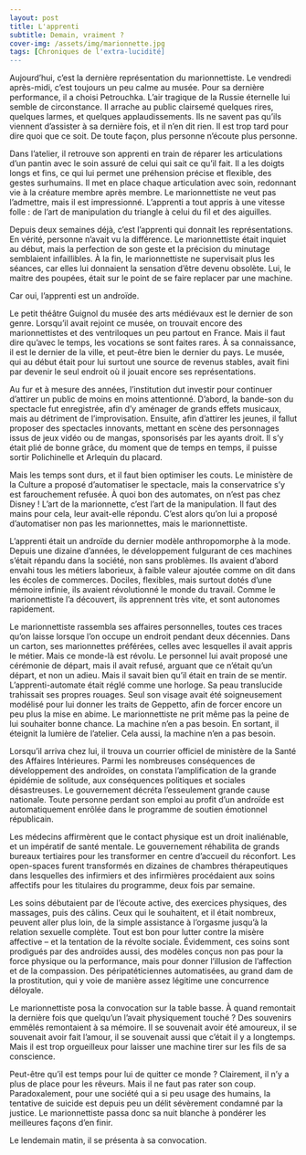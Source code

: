 ```yaml
---
layout: post
title: L'apprenti
subtitle: Demain, vraiment ?
cover-img: /assets/img/marionnette.jpg
tags: [Chroniques de l'extra-lucidité]
---
```


Aujourd’hui, c’est la dernière représentation du marionnettiste. Le vendredi après-midi, c’est toujours un peu calme au musée. Pour sa dernière performance, il a choisi Petrouchka. L’air tragique de la Russie éternelle lui semble de circonstance. Il arrache au public clairsemé quelques rires, quelques larmes, et quelques applaudissements. Ils ne savent pas qu’ils viennent d’assister à sa dernière fois, et il n’en dit rien. Il est trop tard pour dire quoi que ce soit. De toute façon, plus personne n’écoute plus personne.

Dans l’atelier, il retrouve son apprenti en train de réparer les articulations d’un pantin avec le soin assuré de celui qui sait ce qu’il fait. Il a les doigts longs et fins, ce qui lui permet une préhension précise et flexible, des gestes surhumains. Il met en place chaque articulation avec soin, redonnant vie à la créature membre après membre. Le marionnettiste ne veut pas l’admettre, mais il est impressionné. L’apprenti a tout appris à une vitesse folle : de l’art de manipulation du triangle à celui du fil et des aiguilles.

Depuis deux semaines déjà, c’est l’apprenti qui donnait les représentations. En vérité, personne n’avait vu la différence. Le marionnettiste était inquiet au début, mais la perfection de son geste et la précision du minutage semblaient infaillibles. À la fin, le marionnettiste ne supervisait plus les séances, car elles lui donnaient la sensation d’être devenu obsolète. Lui, le maitre des poupées, était sur le point de se faire replacer par une machine. 

Car oui, l’apprenti est un androïde.

Le petit théâtre Guignol du musée des arts médiévaux est le dernier de son genre. Lorsqu’il avait rejoint ce musée, on trouvait encore des marionnettistes et des ventriloques un peu partout en France. Mais il faut dire qu’avec le temps, les vocations se sont faites rares. À sa connaissance, il est le dernier de la ville, et peut-être bien le dernier du pays. Le musée, qui au début était pour lui surtout une source de revenus stables, avait fini par devenir le seul endroit où il jouait encore ses représentations. 

Au fur et à mesure des années, l’institution dut investir pour continuer d’attirer un public de moins en moins attentionné. D’abord, la bande-son du spectacle fut enregistrée, afin d’y aménager de grands effets musicaux, mais au détriment de l’improvisation. Ensuite, afin d’attirer les jeunes, il fallut proposer des spectacles innovants, mettant en scène des personnages issus de jeux vidéo ou de mangas, sponsorisés par les ayants droit. Il s’y était plié de bonne grâce, du moment que de temps en temps, il puisse sortir Polichinelle et Arlequin du placard.

Mais les temps sont durs, et il faut bien optimiser les couts. Le ministère de la Culture a proposé d’automatiser le spectacle, mais la conservatrice s’y est farouchement refusée. À quoi bon des automates, on n’est pas chez Disney ! L’art de la marionnette, c’est l’art de la manipulation. Il faut des mains pour cela, leur avait-elle répondu. C’est alors qu’on lui a proposé d’automatiser non pas les marionnettes, mais le marionnettiste.

L’apprenti était un androïde du dernier modèle anthropomorphe à la mode. Depuis une dizaine d’années, le développement fulgurant de ces machines s’était répandu dans la société, non sans problèmes. Ils avaient d’abord envahi tous les métiers laborieux, à faible valeur ajoutée comme on dit dans les écoles de commerces. Dociles, flexibles, mais surtout dotés d’une mémoire infinie, ils avaient révolutionné le monde du travail. Comme le marionnettiste l’a découvert, ils apprennent très vite, et sont autonomes rapidement.

Le marionnettiste rassembla ses affaires personnelles, toutes ces traces qu’on laisse lorsque l’on occupe un endroit pendant deux décennies. Dans un carton, ses marionnettes préférées, celles avec lesquelles il avait appris le métier. Mais ce monde-là est révolu. Le personnel lui avait proposé une cérémonie de départ, mais il avait refusé, arguant que ce n’était qu’un départ, et non un adieu. Mais il savait bien qu’il était en train de se mentir. L’apprenti-automate était réglé comme une horloge. Sa peau translucide trahissait ses propres rouages. Seul son visage avait été soigneusement modélisé pour lui donner les traits de Geppetto, afin de forcer encore un peu plus la mise en abime. Le marionnettiste ne prit même pas la peine de lui souhaiter bonne chance. La machine n’en a pas besoin. En sortant, il éteignit la lumière de l’atelier. Cela aussi, la machine n’en a pas besoin.

Lorsqu’il arriva chez lui, il trouva un courrier officiel de ministère de la Santé des Affaires Intérieures.  Parmi les nombreuses conséquences de développement des androïdes, on constata l’amplification de la grande épidémie de solitude, aux conséquences politiques et sociales désastreuses. Le gouvernement décréta l’esseulement grande cause nationale. Toute personne perdant son emploi au profit d’un androïde est automatiquement enrôlée dans le programme de soutien émotionnel républicain.

Les médecins affirmèrent que le contact physique est un droit inaliénable, et un impératif de santé mentale. Le gouvernement réhabilita de grands bureaux tertiaires pour les transformer en centre d’accueil du réconfort. Les open-spaces furent transformés en dizaines de chambres thérapeutiques dans lesquelles des infirmiers et des infirmières procédaient aux soins affectifs pour les titulaires du programme, deux fois par semaine.

Les soins débutaient par de l’écoute active, des exercices physiques, des massages, puis des câlins. Ceux qui le souhaitent, et il était nombreux, peuvent aller plus loin, de la simple assistance à l’orgasme jusqu’à la relation sexuelle complète. Tout est bon pour lutter contre la misère affective – et la tentation de la révolte sociale. Évidemment, ces soins sont prodigués par des androïdes aussi, des modèles conçus non pas pour la force physique ou la performance, mais pour donner l’illusion de l’affection et de la compassion. Des péripatéticiennes automatisées, au grand dam de la prostitution, qui y voie de manière assez légitime une concurrence déloyale.

Le marionnettiste posa la convocation sur la table basse. À quand remontait la dernière fois que quelqu’un l’avait physiquement touché ? Des souvenirs emmêlés remontaient à sa mémoire. Il se souvenait avoir été amoureux, il se souvenait avoir fait l’amour, il se souvenait aussi que c’était il y a longtemps. Mais il est trop orgueilleux pour laisser une machine tirer sur les fils de sa conscience. 

Peut-être qu’il est temps pour lui de quitter ce monde ? Clairement, il n’y a plus de place pour les rêveurs. Mais il ne faut pas rater son coup. Paradoxalement, pour une société qui a si peu usage des humains, la tentative de suicide est depuis peu un délit sévèrement condamné par la justice. Le marionnettiste passa donc sa nuit blanche à pondérer les meilleures façons d’en finir.

Le lendemain matin, il se présenta à sa convocation.